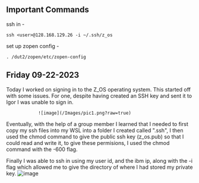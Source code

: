 ## Important Commands

ssh in - 
```shell
ssh <user>@128.168.129.26 -i ~/.ssh/z_os
```

set up zopen config - 
```Shell
. /dut2/zopen/etc/zopen-config
```
## Friday 09-22-2023

Today I worked on signing in to the Z_OS operating system. This started off with some issues. For one, despite having created an SSH key and sent it to Igor I was unable to sign in.

				![image](/Images/pic1.png?raw=true)
Eventually, with the help of a group member I learned that I needed to first copy my ssh files into my WSL into a folder I created called ".ssh", I then used the chmod command to give the public ssh key (z_os.pub) so that I could read and write it, to give these permisions, I used the chmod command with the -600 flag. 

Finally I was able to ssh in using my user id, and the ibm ip, along with the -i flag which allowed me to give the directory of where I had stored my private key.
				![image](/Images/pic2.png?raw=true)
